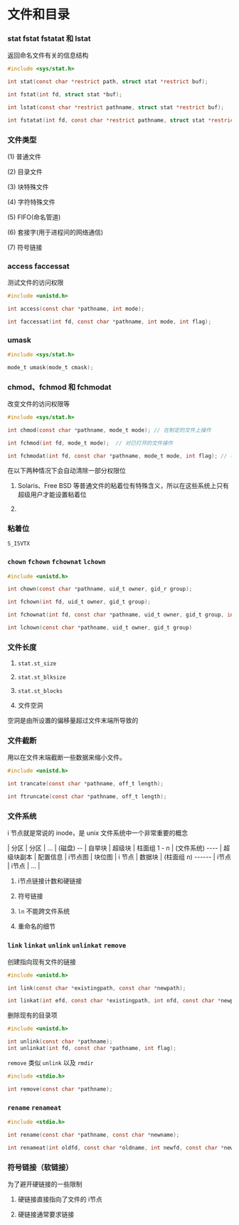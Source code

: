# 文件和目录

### stat fstat fstatat 和 lstat

返回命名文件有关的信息结构

``` c
#include <sys/stat.h>

int stat(const char *restrict path, struct stat *restrict buf);

int fstat(int fd, struct stat *buf);

int lstat(const char *restrict pathname, struct stat *restrict buf);

int fstatat(int fd, const char *restrict pathname, struct stat *restrict buf, int flag);

```

### 文件类型

(1) 普通文件

(2) 目录文件

(3) 块特殊文件

(4) 字符特殊文件

(5) FIFO(命名管道)

(6) 套接字(用于进程间的网络通信)

(7) 符号链接

### access faccessat

测试文件的访问权限

``` c
#include <unistd.h>

int access(const char *pathname, int mode);

int faccessat(int fd, const char *pathname, int mode, int flag);

```

### umask

``` c
#include <sys/stat.h>

mode_t umask(mode_t cmask);
```

### chmod、fchmod 和 fchmodat

改变文件的访问权限等

``` c
#include <sys/stat.h>

int chmod(const char *pathname, mode_t mode); // 在制定的文件上操作

int fchmod(int fd, mode_t mode);  // 对已打开的文件操作

int fchmodat(int fd, const char *pathname, mode_t mode, int flag); // 相对路径

```

在以下两种情况下会自动清除一部分权限位

1. Solaris、Free BSD 等普通文件的粘着位有特殊含义，所以在这些系统上只有超级用户才能设置粘着位

2. 

### 粘着位

`S_ISVTX`

### `chown` `fchown` `fchownat` `lchown`

``` c
#include <unistd.h>

int chown(const char *pathname, uid_t owner, gid_r group);

int fchown(int fd, uid_t owner, gid_t group);

int fchownat(int fd, const char *pathname, uid_t owner, gid_t group, int flag);

int lchown(const char *pathname, uid_t owner, gid_t group)

```

### 文件长度


1. `stat.st_size`

1. `stat.st_blksize`

1. `stat.st_blocks`

1. 文件空洞

  空洞是由所设置的偏移量超过文件末端所导致的

### 文件截断

用以在文件末端截断一些数据来缩小文件。

``` c
#include <unistd.h>

int trancate(const char *pathname, off_t length);

int ftruncate(const char *pathname, off_t length);
```

### 文件系统

i 节点就是常说的 inode，是 unix 文件系统中一个非常重要的概念

| 分区 | 分区 | ... | (磁盘)
-- | 自举块 |  超级块 | 柱面组 1 - n | (文件系统)
---- | 超级块副本 | 配置信息 | i节点图 | 块位图 | i 节点 | 数据块 | (柱面组 n)
------ | i节点 | i节点 | ... |

1. i节点链接计数和硬链接

1. 符号链接

1. `ln` 不能跨文件系统

1. 重命名的细节

### `link` `linkat` `unlink` `unlinkat` `remove`

创建指向现有文件的链接

``` c
#include <unistd.h>

int link(const char *existingpath, const char *newpath);

int linkat(int efd, const char *existingpath, int nfd, const char *newpath, int flag);

```

删除现有的目录项

``` c
#include <unistd.h>

int unlink(const char *pathname);
int unlinkat(int fd, const char *pathname, int flag);
```

`remove` 类似 `unlink` 以及 `rmdir`

``` c
#include <stdio.h>

int remove(const char *pathname);
```

### `rename` `renameat`

``` c
#include <stdio.h>

int rename(const char *pathname, const char *newname);

int renameat(int oldfd, const char *oldname, int newfd, const char *newname);

```

### 符号链接（软链接）

为了避开硬链接的一些限制

1. 硬链接直接指向了文件的 i节点

1. 硬链接通常要求链接




